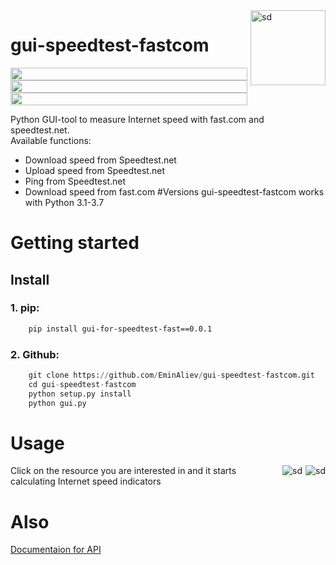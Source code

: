 <img src="https://cdn.worldvectorlogo.com/logos/speedtest.svg" height="120" style="float: right;margin: 0 0 5px 5px;" alt="sd">

# gui-speedtest-fastcom
<section style="margin: 0;
  padding: 0; overflow:hidden;">
  <div style="margin: 0;
  padding: 0;">
    <img src="https://i.imgur.com/HIRQAnY.png" height="20" style="margin: 0;padding: 0;width:100%;">
    <img src="https://i.imgur.com/vaY5qo6.png" height="20" style="margin: 0;padding: 0;width:100%;">
    <img src="https://camo.githubusercontent.com/04368c98c757402ea44603ae5e958eb96e5ccbb88b2cdfde069be7a3e2f5a93a/68747470733a2f2f696d672e736869656c64732e696f2f707970692f762f7370656564746573742d636c692e737667" style="margin: 0;padding: 0; width: 100%" width="98" height="20">
   </div>
</section>

Python GUI-tool to measure Internet speed with fast.com and speedtest.net. <br/>
Available functions: <br/>
 * Download speed from Speedtest.net
 * Upload speed from Speedtest.net
 * Ping from Speedtest.net
 * Download speed from fast.com
 #Versions
 gui-speedtest-fastcom works with Python 3.1-3.7
 
# Getting started
## Install
### 1. pip:
```bash
    pip install gui-for-speedtest-fast==0.0.1
```
### 2. Github:
```python
    git clone https://github.com/EminAliev/gui-speedtest-fastcom.git
    cd gui-speedtest-fastcom
    python setup.py install
    python gui.py
```
# Usage
<img src="https://i.ibb.co/6b9RBF3/1.png" style="float: right;margin: 0 0 5px 5px;" alt="sd">
<img src="https://i.ibb.co/bQMQ8P7/223.png" style="float: right;margin: 0 0 5px 5px;" alt="sd">

Click on the resource you are interested in and it starts calculating Internet speed indicators

# Also
[Documentaion for API](https://github.com/EminAliev/gui-speedtest-fastcom/blob/main/docs/api.md "Documentaion for API")


